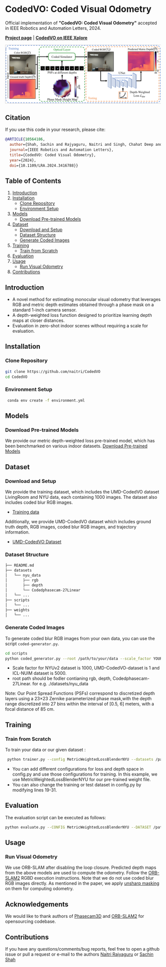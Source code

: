 # CodedVO: Coded Visual Odometry

Official implementation of **"CodedVO: Coded Visual Odometry"** accepted in IEEE Robotics and Automation Letters, 2024.

[**Project page**](http://prg.cs.umd.edu/CodedVO) | [**CodedVO on IEEE Xplore**](https://ieeexplore.ieee.org/abstract/document/10564186)

![Example of coded aperture setup](assets/framework.png)

## Citation

If you use this code in your research, please cite:

```bibtex
@ARTICLE{10564186,
  author={Shah, Sachin and Rajyaguru, Naitri and Singh, Chahat Deep and Metzler, Christopher and Aloimonos, Yiannis},
  journal={IEEE Robotics and Automation Letters}, 
  title={CodedVO: Coded Visual Odometry}, 
  year={2024},
  doi={10.1109/LRA.2024.3416788}}
```
## Table of Contents

1. [Introduction](#introduction)
2. [Installation](#installation)
   - [Clone Repository](#clone-repository)
   - [Environment Setup](#environment-setup)
3. [Models](#models)
   - [Download Pre-trained Models](#download-pre-trained-models)
4. [Dataset](#dataset)
   - [Download and Setup](#download-and-setup)
   - [Dataset Structure](dataset-structure)
   - [Generate Coded Images](#generate-coded-images)
5. [Training](#training)
   - [Train from Scratch](#train-from-scratch)
6. [Evaluation](#evaluation)
7. [Usage](#usage)
   - [Run Visual Odometry](#run-visual-odometry)
8. [Contributions](#contributions)

## Introduction
- A novel method for estimating monocular visual odometry that leverages RGB and metric depth estimates obtained through a phase mask on a standard 1-inch camera sensor.
- A depth-weighted loss function designed to prioritize learning depth maps at closer distances.
- Evaluation in zero-shot indoor scenes without requiring a scale for evaluation.

## Installation

### Clone Repository

```bash
git clone https://github.com/naitri/CodedVO
cd CodedVO
```

### Environment Setup

```bash
 conda env create -f environment.yml
```

## Models

### Download Pre-trained Models
We provide our metric depth-weighted loss pre-trained model, which has been benchmarked on various indoor datasets. 
[Download Pre-trained Models](https://drive.google.com/drive/folders/1N8GyIXZe1DBrKiHNpmL3U363nQy-Rwi8?usp=sharing)

## Dataset

### Download and Setup
We provide the training dataset, which includes the UMD-CodedVO dataset LivingRoom and NYU data, each containing 1000 images. The dataset also includes coded blur RGB images. 
- [Training data](https://drive.google.com/drive/folders/12GrDxTBMaSlGeMRWycxmCQl01BHnC5-O?usp=sharing)

Additionally, we provide UMD-CodedVO dataset which includes ground truth depth, RGB images, coded blur RGB images, and trajectory information.
- [UMD-CodedVO Dataset](https://drive.google.com/drive/folders/12U8BH-AWUA4DgbOValO-_hNI_Z9RgMXr?usp=sharing)

### Dataset Structure
```
├── README.md
├── datasets
│   └── nyu_data
│       ├── rgb
│       ├── depth
│       └── Codedphasecam-27Linear
│   └── ...
├── scripts
│   └── ...
├── weights
│   └── ...
```

### Generate Coded Images
To generate coded blur RGB images from your own data, you can use the script `coded-generator.py`. 

```bash
cd scripts
python coded_generator.py --root /path/to/your/data --scale_factor YOUR_SCALE_FACTOR
```
- Scale factor for NYUv2 dataset is 1000, UMD-CodedVO-dataset is 1 and ICL-NUIM dataset is 5000.
- root path should be fodler contianing rgb, depth, Codedphasecam-27Linear. for e.g. ./datasets/nyu_data

Note: Our Point Spread Functions (PSFs) correspond to discretized depth layers using a 23×23 Zernike parameterized phase mask,with the depth range discretized into 27 bins within the interval of [0.5, 6] meters, with a focal distance of 85 cm.

## Training

### Train from Scratch
To train your data or our given dataset :
```bash
 python trainer.py --config MetricWeightedLossBlenderNYU --datasets /path/to/dataset/folder
```
- You can add different configurations for loss and depth space in config.py and use those configurations for training. In this example, we use MetricWeightedLossBlenderNYU for our pre-trained weight file.
- You can also change the training or test dataset in config.py by modifying lines 19-31.

## Evaluation
The evaluation script can be executed as follows:
```bash
python evaluate.py --CONFIG MetricWeightedLossBlenderNYU --DATASET /path/to/dataset/folder --OUTPUT /path/to/output/folder --CHECKPOINT /path/to/checkpoint/file
``` 

## Usage

### Run Visual Odometry
We use ORB-SLAM after disabling the loop closure. Predicted depth maps from the above models are used to compute the odometry. Follow the [ORB-SLAM2](https://github.com/raulmur/ORB_SLAM2) RGBD execution instructions. Note that we do not use coded blur RGB images directly. As mentioned in the paper, we apply [unsharp masking](https://www.mathworks.com/help/images/ref/imsharpen.html) on them for computing odometry.

## Acknowledgements
We would like to thank authors of [Phasecam3D](https://github.com/YichengWu/PhaseCam3D) and [ORB-SLAM2](https://github.com/raulmur/ORB_SLAM2) for opensourcing codebase.

## Contributions
If you have any questions/comments/bug reports, feel free to open a github issue or pull a request or e-mail to the authors [Naitri Rajyaguru](nrajyagu@umd.edu) or [Sachin Shah](shah2022@umd.edu)

